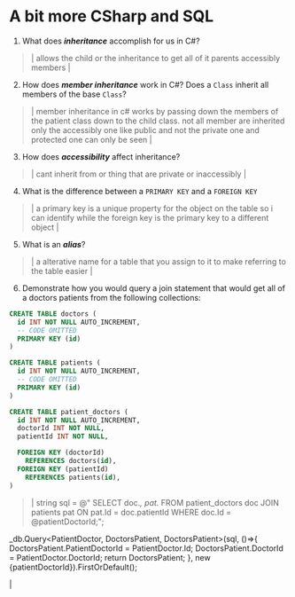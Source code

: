 # A bit more CSharp and SQL
1. What does ***inheritance*** accomplish for us in C#?

  > | allows the child or the inheritance to get all of it parents accessibly members |

2. How does ***member inheritance*** work in C#? Does a `Class` inherit all members of the base `Class`?

  > | member inheritance in c# works by passing down the members of the patient class down to the child class. not all member are inherited only the accessibly one like public and not the private one and protected one can only be seen |

3. How does ***accessibility*** affect inheritance?

  > | cant inherit from or thing that are private or inaccessibly |

4. What is the difference between a `PRIMARY KEY` and a `FOREIGN KEY`

  > | a primary key is a unique property for the object on the table so i can identify while the foreign key is the primary key to a different object |

5. What is an ***alias***?

  > | a alterative name for a table that you assign to it to make referring to the table easier |

6. Demonstrate how you would query a join statement that would get all of a doctors patients from the following collections:

  ```SQL
  CREATE TABLE doctors (
    id INT NOT NULL AUTO_INCREMENT,
    -- CODE OMITTED
    PRIMARY KEY (id)
  )

  CREATE TABLE patients (
    id INT NOT NULL AUTO_INCREMENT,
    -- CODE OMITTED
    PRIMARY KEY (id)
  )

  CREATE TABLE patient_doctors (
    id INT NOT NULL AUTO_INCREMENT,
    doctorId INT NOT NULL,
    patientId INT NOT NULL,

    FOREIGN KEY (doctorId)
      REFERENCES doctors(id),
    FOREIGN KEY (patientId)
      REFERENCES patients(id),
  )

  ```

  > | 
  string sql = @"
  SELECT
  doc.*,
  pat.*
  FROM patient_doctors doc
    JOIN patients pat ON pat.Id = doc.patientId
  WHERE doc.Id = @patientDoctorId;";

  _db.Query<PatientDoctor, DoctorsPatient, DoctorsPatient>(sql, ()=>{
    DoctorsPatient.PatientDoctorId = PatientDoctor.Id;
    DoctorsPatient.DoctorId = PatientDoctor.DoctorId;
    return DoctorsPatient;
  }, new {patientDoctorId}).FirstOrDefault(); 
  
  
  |

